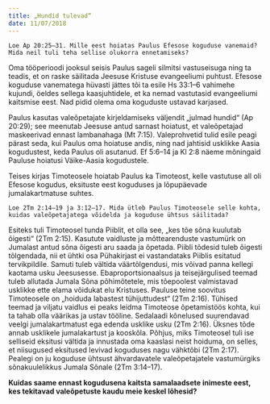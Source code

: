 ```yaml
---
title: „Hundid tulevad“
date: 11/07/2018
---
```


`Loe Ap 20:25–31. Mille eest hoiatas Paulus Efesose koguduse vanemaid? Mida neil tuli teha sellise olukorra ennetamiseks?`

Oma tööperioodi jooksul seisis Paulus sageli silmitsi vastuseisuga ning ta teadis, et on raske säilitada Jeesuse Kristuse evangeeliumi puhtust. Efesose koguduse vanematega hüvasti jättes tõi ta esile Hs 33:1–6 vahimehe kujundi, öeldes sellega kaasjuhtidele, et ka nemad vastutasid evangeeliumi kaitsmise eest. Nad pidid olema oma koguduste ustavad karjased.

Paulus kasutas valeõpetajate kirjeldamiseks väljendit „julmad hundid“ (Ap 20:29); see meenutab Jeesuse antud sarnast hoiatust, et valeõpetajad maskeerivad ennast lambanahaga (Mt 7:15). Valeprohvetid tulid esile peagi pärast seda, kui Paulus oma hoiatuse andis, ning nad jahtisid usklikke Aasia kogudustest, keda Paulus oli asutanud. Ef 5:6–14 ja Kl 2:8 näeme mõningaid Pauluse hoiatusi Väike-Aasia kogudustele.

Teises kirjas Timoteosele hoiatab Paulus ka Timoteost, kelle vastutuse all oli Efesose kogudus, eksituste eest koguduses ja lõpupäevade jumalakartmatuse suhtes.

`Loe 2Tm 2:14–19 ja 3:12–17. Mida ütleb Paulus Timoteosele selle kohta, kuidas valeõpetajatega võidelda ja koguduse ühtsus säilitada?`

Esiteks tuli Timoteosel tunda Piiblit, et olla see, „kes tõe sõna kuulutab õigesti“ (2Tm 2:15). Kasutute vaidluste ja mõttearenduste vastumürk on Jumalast antud sõna õigesti aru saada ja õpetada. Piibli tõdesid tuleb õigesti tõlgendada, nii et ühtki osa Pühakirjast ei vastandataks Piiblis esitatud tervikpildile. Samuti tuleb vältida väärtõlgendusi, mis võivad panna kellegi kaotama usku Jeesusesse. Ebaproportsionaalsus ja teisejärgulised teemad tuleb allutada Jumala Sõna põhimõtetele, mis tõepoolest valmistavad usklikke ette elama võidukat elu Kristuses. Pauluse teine soovitus Timoteosele on „hoiduda labastest tühijuttudest“ (2Tm 2:16). Tühised teemad ja viljatu vaidlus ei peaks leidma Timoteose õpetamistöös kohta, kui ta tahab olla väärikas ja ustav tööline. Sedalaadi kõnelused suurendavad veelgi jumalakartmatust ega edenda usklike usku (2Tm 2:16). Üksnes tõde annab usklikele jumalakartust ja kooskõla. Põhjus, miks Timoteosel tuli ise selliseid eksitusi vältida ja innustada oma kaaslasi neist hoiduma, on selles, et niisugused eksitused levivad koguduses nagu vähktõbi (2Tm 2:17). Pealegi on ju koguduse ühtsust ähvardavatele valeõpetajatele vastumürgiks sõnakuulelikkus Jumala Sõnale (2Tm 3:14–17).

**Kuidas saame ennast kogudusena kaitsta samalaadsete inimeste eest, kes tekitavad valeõpetuste kaudu meie keskel lõhesid?**
